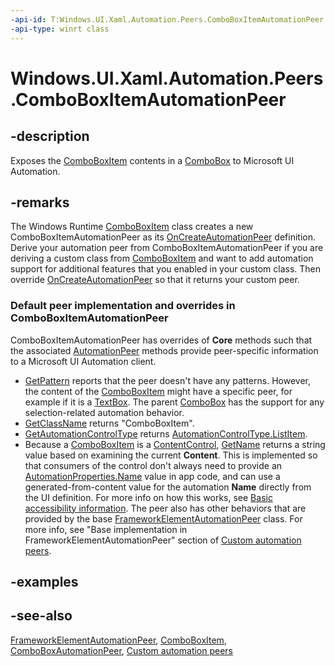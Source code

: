 ```yaml
---
-api-id: T:Windows.UI.Xaml.Automation.Peers.ComboBoxItemAutomationPeer
-api-type: winrt class
---
```


<!-- Class syntax.
public class ComboBoxItemAutomationPeer : Windows.UI.Xaml.Automation.Peers.FrameworkElementAutomationPeer, Windows.UI.Xaml.Automation.Peers.IComboBoxItemAutomationPeer
-->

# Windows.UI.Xaml.Automation.Peers.ComboBoxItemAutomationPeer

## -description
Exposes the [ComboBoxItem](../windows.ui.xaml.controls/comboboxitem.md) contents in a [ComboBox](../windows.ui.xaml.controls/combobox.md) to Microsoft UI Automation.



## -remarks
The Windows Runtime  [ComboBoxItem](../windows.ui.xaml.controls/comboboxitem.md) class creates a new ComboBoxItemAutomationPeer as its [OnCreateAutomationPeer](../windows.ui.xaml/uielement_oncreateautomationpeer_1478162674.md) definition. Derive your automation peer from ComboBoxItemAutomationPeer if you are deriving a custom class from [ComboBoxItem](../windows.ui.xaml.controls/comboboxitem.md) and want to add automation support for additional features that you enabled in your custom class. Then override [OnCreateAutomationPeer](../windows.ui.xaml/uielement_oncreateautomationpeer_1478162674.md) so that it returns your custom peer.

### Default peer implementation and overrides in **ComboBoxItemAutomationPeer**

ComboBoxItemAutomationPeer has overrides of **Core** methods such that the associated [AutomationPeer](automationpeer.md) methods provide peer-specific information to a Microsoft UI Automation client.

+ [GetPattern](automationpeer_getpattern_2046576749.md) reports that the peer doesn't have any patterns. However, the content of the [ComboBoxItem](../windows.ui.xaml.controls/comboboxitem.md) might have a specific peer, for example if it is a [TextBox](../windows.ui.xaml.controls/textbox.md). The parent [ComboBox](../windows.ui.xaml.controls/combobox.md) has the support for any selection-related automation behavior.
+ [GetClassName](automationpeer_getclassname_614238974.md) returns "ComboBoxItem".
+ [GetAutomationControlType](automationpeer_getautomationcontroltype_1156384152.md) returns [AutomationControlType.ListItem](automationcontroltype.md).
+ Because a [ComboBoxItem](../windows.ui.xaml.controls/comboboxitem.md) is a [ContentControl](../windows.ui.xaml.controls/contentcontrol.md), [GetName](automationpeer_getname_1386609741.md) returns a string value based on examining the current **Content**. This is implemented so that consumers of the control don't always need to provide an [AutomationProperties.Name](/uwp/api/windows.ui.xaml.automation.automationproperties.name) value in app code, and can use a generated-from-content value for the automation **Name** directly from the UI definition. For more info on how this works, see [Basic accessibility information](/windows/uwp/accessibility/basic-accessibility-information).
The peer also has other behaviors that are provided by the base [FrameworkElementAutomationPeer](frameworkelementautomationpeer.md) class. For more info, see "Base implementation in FrameworkElementAutomationPeer" section of [Custom automation peers](/windows/uwp/accessibility/custom-automation-peers).

## -examples

## -see-also
[FrameworkElementAutomationPeer](frameworkelementautomationpeer.md), [ComboBoxItem](../windows.ui.xaml.controls/comboboxitem.md), [ComboBoxAutomationPeer](comboboxautomationpeer.md), [Custom automation peers](/windows/uwp/accessibility/custom-automation-peers)
